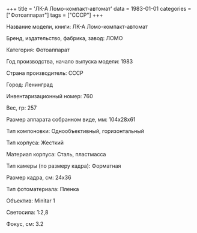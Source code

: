 +++
title = 'ЛК-А Ломо-компакт-автомат'
data = 1983-01-01
categories = ["Фотоаппарат"]
tags = ["СССР"]
+++

Название модели, книги: ЛК-А Ломо-компакт-автомат

Бренд, издательство, фабрика, завод: ЛОМО

Категория: Фотоаппарат

Год производства, начало выпуска модели: 1983

Страна производитель: СССР

Город: Ленинград

Инвентаризационный номер: 760

Вес, гр: 257

Размер аппарата  собранном виде, мм: 104х28х61

Тип компоновки: Однообъективный, горизонтальный

Тип корпуса: Жесткий

Материал корпуса: Сталь, пластмасса

Тип камеры (по размеру кадра): Форматная

Размер кадра, см: 24х36

Тип фотоматериала: Пленка

Объектив: Minitar 1

Светосила: 1:2,8

Фокус, см: 3.2

